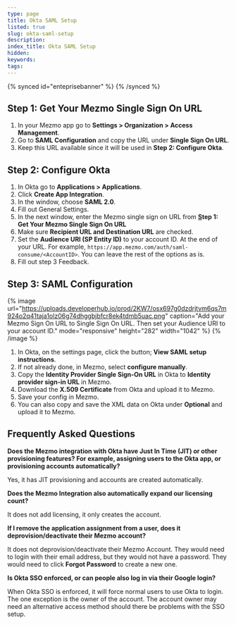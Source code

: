 ```yaml
---
type: page
title: Okta SAML Setup
listed: true
slug: okta-saml-setup
description: 
index_title: Okta SAML Setup
hidden: 
keywords: 
tags: 
---
```



{% synced id="enteprisebanner" %}
{% /synced %}

## Step 1: Get Your Mezmo Single Sign On URL

1. In your Mezmo app go to **Settings &gt; Organization &gt; Access Management**.
2. Go to **SAML Configuration** and copy the URL under **Single Sign On URL**.
3. Keep this URL available since it will be used in **Step 2: Configure Okta**.

## Step 2: Configure Okta

1. In Okta go to **Applications &gt; Applications**.
2. Click **Create App Integration**.
3. In the window, choose **SAML 2.0**.
4. Fill out General Settings.
5. In the next window, enter the Mezmo single sign on URL from **[S](https://app.developerhub.io/#step-1-get-your-mezmo-single-sign-on-url)tep 1: Get Your Mezmo Single Sign On URL**
6. Make sure **Recipient URL and Destination URL** are checked.
7. Set the **Audience URI (SP Entity ID)** to your account ID. At the end of your URL. For example, `https://app.mezmo.com/auth/saml-consume/<AccountID>`. You can leave the rest of the options as is.
8. Fill out step 3 Feedback.

## Step 3: SAML Configuration

{% image url="https://uploads.developerhub.io/prod/2KW7/osx697g0dzdrjtvm6qs7m924o2q41taja1olz06g74dhggbjbfcr8ek4tdmb5uac.png" caption="Add your Mezmo Sign On URL to Single Sign On URL. Then set your Audience URI to your account ID." mode="responsive" height="282" width="1042" %}
{% /image %}

1. In Okta, on the settings page, click the button; **View SAML setup instructions**.
2. If not already done, in Mezmo, select **configure manually**.
3. Copy the **Identity Provider Single Sign-On URL** in Okta to **Identity provider sign-in URL** in Mezmo.
4. Download the **X.509 Certificate** from Okta and upload it to Mezmo.
5. Save your config in Mezmo.
6. You can also copy and save the XML data on Okta under **Optional** and upload it to Mezmo.

## Frequently Asked Questions

**Does the Mezmo integration with Okta have Just In Time (JIT) or other provisioning features? For example, assigning users to the Okta app, or provisioning accounts automatically?**

Yes, it has JIT provisioning and accounts are created automatically.

**Does the Mezmo Integration also automatically expand our licensing count?**

It does not add licensing, it only creates the account.

**If I remove the application assignment from a user, does it deprovision/deactivate their Mezmo account?**

It does not deprovision/deactivate their Mezmo Account. They would need to login with their email address, but they would not have a password. They would need to click **Forgot Password** to create a new one.

**Is Okta SSO enforced, or can people also log in via their Google login?**

When Okta SSO is enforced, it will force normal users to use Okta to login. The one exception is the owner of the account. The account owner may need an alternative access method should there be problems with the SSO setup.